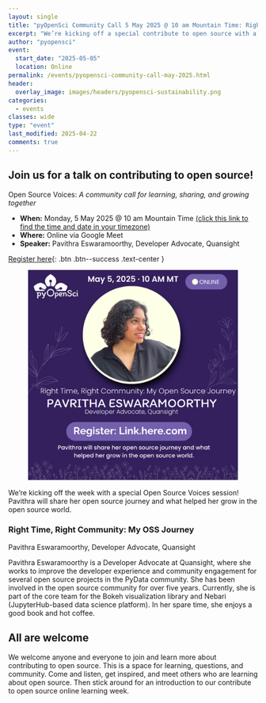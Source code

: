 ```yaml
---
layout: single
title: "pyOpenSci Community Call 5 May 2025 @ 10 am Mountain Time: Right Time, Right Community: My OSS Journey"
excerpt: "We’re kicking off a special contribute to open source with a special Open Source Voices session! Pavritha will share her open source journey and what helped her grow in the open source world."
author: "pyopensci"
event:
  start_date: "2025-05-05"
  location: Online
permalink: /events/pyopensci-community-call-may-2025.html
header:
  overlay_image: images/headers/pyopensci-sustainability.png
categories:
  - events
classes: wide
type: "event"
last_modified: 2025-04-22
comments: true
---
```


## <i class="fa-regular fa-heart"></i> Join us for a talk on contributing to open source!
Open Source Voices: *A community call for learning, sharing, and growing together*

* **When:** Monday, 5 May 2025 @ 10 am Mountain Time [(click this link to find the time and date in your timezone)](https://www.timeanddate.com/worldclock/fixedtime.html?msg=Open+Source+Voices%3A+pyOpenSci+Contribute+Week&iso=20250505T10&p1=75&ah=1)
* **Where:** Online via Google Meet
* **Speaker:** Pavithra Eswaramoorthy, Developer Advocate, Quansight

[<i class="fa-regular fa-circle-right"></i> Register here](){: .btn .btn--success .text-center }

<figure class="align-center">
    <picture>
    <source srcset="/images/events/community-call-pavritha-may-2025.webp" type="image/webp">
    <img src="/images/events/community-call-pavritha-may-2025.png" alt="An image of Pavritha wearing a dark shirt and looking to the side. She has dark curly hair and is smiling.">
    </picture>
</figure>

We’re kicking off the week with a special Open Source Voices session! Pavithra will share her open source journey and what helped her grow in the open source world.

### Right Time, Right Community: My OSS Journey
Pavithra Eswaramoorthy, Developer Advocate, Quansight

Pavithra Eswaramoorthy is a Developer Advocate at Quansight, where she works to improve the developer experience and community engagement for several open source projects in the PyData community. She has been involved in the open source community for over five years. Currently, she is part of the core team for the Bokeh visualization library and Nebari (JupyterHub-based data science platform).  In her spare time, she enjoys a good book and hot coffee.

## All are welcome
We welcome anyone and everyone to join and learn more about contributing to open source. This is a space for learning, questions, and community. Come and listen, get inspired, and meet others who are learning about open source. Then stick around for an introduction to our contribute to open source online learning week.
